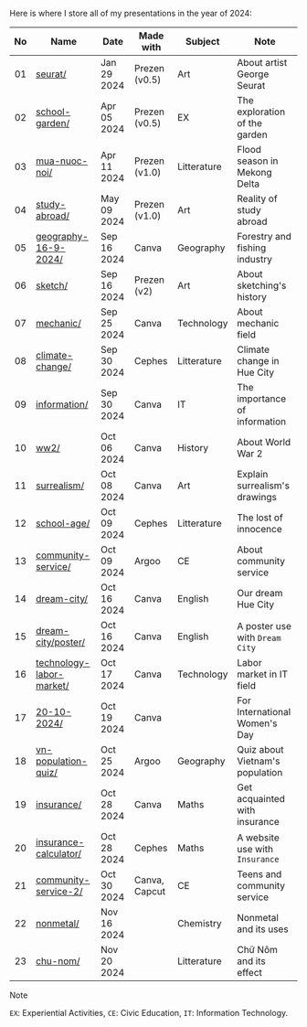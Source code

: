 Here is where I store all of my presentations in the year of 2024:

| No | Name                                                    | Date        | Made with     | Subject     | Note                           |
|:--:|---------------------------------------------------------|-------------|---------------|-------------|--------------------------------|
| 01 | [seurat/](./2024/seurat/)                               | Jan 29 2024 | Prezen (v0.5) | Art         | About artist George Seurat     |
| 02 | [school-garden/](./2024/school-garden/)                 | Apr 05 2024 | Prezen (v0.5) | EX          | The exploration of the garden  |
| 03 | [mua-nuoc-noi/](./2024/mua-nuoc-noi/)                   | Apr 11 2024 | Prezen (v1.0) | Litterature | Flood season in Mekong Delta   |
| 04 | [study-abroad/](./2024/study-abroad/)                   | May 09 2024 | Prezen (v1.0) | Art         | Reality of study abroad        |
| 05 | [geography-16-9-2024/](./2024/geography-16-9-2024/)     | Sep 16 2024 | Canva         | Geography   | Forestry and fishing industry  |
| 06 | [sketch/](./2024/sketch/)                               | Sep 16 2024 | Prezen (v2)   | Art         | About sketching's history      |
| 07 | [mechanic/](./2024/mechanic/)                           | Sep 25 2024 | Canva         | Technology  | About mechanic field           |
| 08 | [climate-change/](./2024/climate-change/)               | Sep 30 2024 | Cephes        | Litterature | Climate change in Hue City     |
| 09 | [information/](./2024/information/)                     | Sep 30 2024 | Canva         | IT          | The importance of information  |
| 10 | [ww2/](./2024/ww2/)                                     | Oct 06 2024 | Canva         | History     | About World War 2              |
| 11 | [surrealism/](./2024/surrealism/)                       | Oct 08 2024 | Canva         | Art         | Explain surrealism's drawings  |
| 12 | [school-age/](./2024/school-age/)                       | Oct 09 2024 | Cephes        | Litterature | The lost of innocence          |
| 13 | [community-service/](./2024/community-service/)         | Oct 09 2024 | Argoo         | CE          | About community service        |
| 14 | [dream-city/](./2024/dream-city/)                       | Oct 16 2024 | Canva         | English     | Our dream Hue City             |
| 15 | [dream-city/poster/](./2024/dream-city/poster/)         | Oct 16 2024 | Canva         | English     | A poster use with `Dream City` |
| 16 | [technology-labor-market/](./2024/technology-labor-market/)| Oct 17 2024 | Canva      | Technology  | Labor market in IT field       |
| 17 | [20-10-2024/](./2024/20-10-2024/)                       | Oct 19 2024 | Canva         |             | For International Women's Day  |
| 18 | [vn-population-quiz/](./2024/vn-population-quiz/)       | Oct 25 2024 | Argoo         | Geography   | Quiz about Vietnam's population|
| 19 | [insurance/](./2024/insurance/)                         | Oct 28 2024 | Canva         | Maths       | Get acquainted with insurance  |
| 20 | [insurance-calculator/](./2024/insurance-calculator/)   | Oct 28 2024 | Cephes        | Maths       | A website use with `Insurance` |
| 21 | [community-service-2/](./2024/community-service-2/)     | Oct 30 2024 | Canva, Capcut | CE          | Teens and community service    |
| 22 | [nonmetal/](./2024/nonmetal/)                           | Nov 16 2024 |               | Chemistry   | Nonmetal and its uses          |
| 23 | [chu-nom/](./2024/chu-nom/)                             | Nov 20 2024 |               | Litterature | Chữ Nôm and its effect         |

> [!NOTE]
> `EX`: Experiential Activities, `CE`: Civic Education, `IT`: Information Technology.
